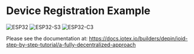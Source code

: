 # Device Registration Example

![ESP32](https://img.shields.io/badge/ESP32-Tested-brightgreen)  ![ESP32-S3](https://img.shields.io/badge/ESP32--S3-Tested-brightgreen)  ![ESP32-C3](https://img.shields.io/badge/ESP32--C3-Tested-brightgreen) 

Please see the documentation at: https://docs.iotex.io/builders/depin/ioid-step-by-step-tutorial/a-fully-decentralized-approach
